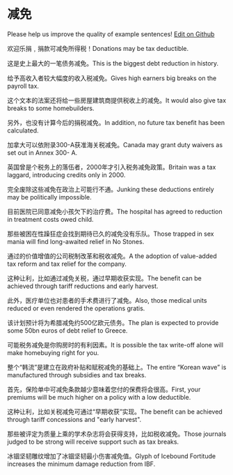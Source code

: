 # 减免

Please help us improve the quality of example sentences! [Edit on Github](https://github.com/jiyushe/jiyu-example-sentence-source/blob/main/chinese/jianmian.md)

<p><span class="chinese">欢迎乐捐﹐捐款可减免所得税！</span><span class="english">Donations may be tax deductible.</span></p>

<p><span class="chinese">这是史上最大的一笔债务减免。</span><span class="english">This is the biggest debt reduction in history.</span></p>

<p><span class="chinese">给予高收入者较大幅度的收入税减免。</span><span class="english">Gives high earners big breaks on the payroll tax.</span></p>

<p><span class="chinese">这个文本的法案还将给一些房屋建筑商提供税收上的减免。</span><span class="english">It would also give tax breaks to some homebuilders.</span></p>

<p><span class="chinese">另外，也没有计算今后的捐税减免。</span><span class="english">In addition, no future tax benefit has been calculated.</span></p>

<p><span class="chinese">加拿大可以依附录300-A获准海关税减免。</span><span class="english">Canada may grant duty waivers as set out in Annex 300- A.</span></p>

<p><span class="chinese">英国曾是个税务上的落伍者，2000年才引入税务减免政策。</span><span class="english">Britain was a tax laggard, introducing credits only in 2000.</span></p>

<p><span class="chinese">完全废除这些减免在政治上可能行不通。</span><span class="english">Junking these deductions entirely may be politically impossible.</span></p>

<p><span class="chinese">目前医院已同意减免小孩欠下的治疗费。</span><span class="english">The hospital has agreed to reduction in treatment costs owed child.</span></p>

<p><span class="chinese">那些被困在性躁狂症会找到期待已久的减免没有乐队。</span><span class="english">Those trapped in sex mania will find long-awaited relief in No Stones.</span></p>

<p><span class="chinese">通过的价值增值的公司税制改革和税收减免。</span><span class="english">A the adoption of value-added tax reform and tax relief for the company.</span></p>

<p><span class="chinese">这种让利，比如通过减免关税，通过早期收获实现。</span><span class="english">The benefit can be achieved through tariff reductions and early harvest.</span></p>

<p><span class="chinese">此外，医疗单位也对患者的手术费进行了减免。</span><span class="english">Also, those medical units reduced or even rendered the operations gratis.</span></p>

<p><span class="chinese">该计划预计将为希腊减免约500亿欧元债务。</span><span class="english">The plan is expected to provide some 50bn euros of debt relief to Greece.</span></p>

<p><span class="chinese">可能税务减免是你购房时的有利因素。</span><span class="english">It is possible the tax write-off alone will make homebuying right for you.</span></p>

<p><span class="chinese">整个“韩流”是建立在政府补贴和赋税减免的基础上。</span><span class="english">The entire “Korean wave” is manufactured through subsidies and tax breaks.</span></p>

<p><span class="chinese">首先，保险单中可减免条款越少意味着您付的保费将会很高。</span><span class="english">First, your premiums will be much higher on a policy with a low deductible.</span></p>

<p><span class="chinese">这种让利，比如关税减免可通过“早期收获”实现。</span><span class="english">The benefit can be achieved through tariff concessions and "early harvest".</span></p>

<p><span class="chinese">那些被评定为质量上乘的学术杂志将会获得支持，比如税收减免。</span><span class="english">Those journals judged to be strong will receive support such as tax breaks.</span></p>

<p><span class="chinese">冰锢坚韧雕纹增加了冰锢坚韧最小伤害减免值。</span><span class="english">Glyph of Icebound Fortitude increases the minimum damage reduction from IBF.</span></p>


